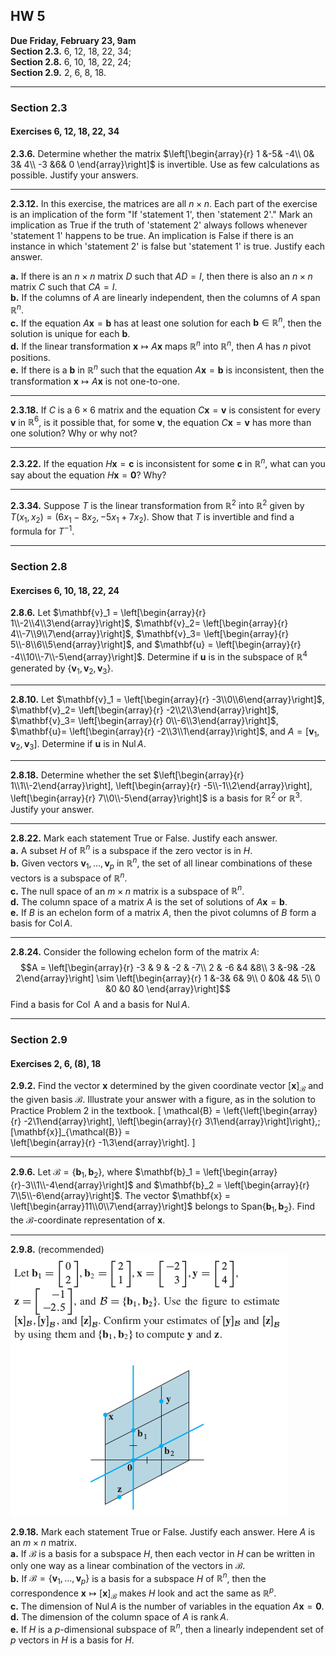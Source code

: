 ## HW 5

**Due Friday, February 23, 9am**  
**Section 2.3.** 6, 12, 18, 22, 34;   
**Section 2.8.** 6, 10, 18, 22, 24;  
**Section 2.9.** 2, 6, 8, 18. 

---

### Section 2.3
#### Exercises 6, 12, 18, 22, 34


**2.3.6.**
Determine whether the matrix 
$\left[\begin{array}{r}
1 &-5& -4\\
0& 3& 4\\
-3 &6& 0
\end{array}\right]$
is invertible. 
Use as few calculations as possible. Justify your answers.

---------

**2.3.12.**
In this exercise, the matrices are all $n\times n$. Each part of
the exercise is an implication of the form "If 'statement 1',
then 'statement 2'." Mark an implication as True if the truth of
'statement 2' always follows whenever 'statement 1' happens
to be true. An implication is False if there is an instance in
which 'statement 2' is false but 'statement 1' is true. Justify each
answer.

**a.** If there is an 
$n\times n$ matrix $D$ such that $AD = I$, then there
is also an $n\times n$ matrix $C$ such that $CA= I$.     
**b.** If the columns of $A$ are linearly independent, then the
columns of $A$ span $\mathbb{R}^n$.    
**c.** If the equation $A \mathbf{x} = \mathbf{b}$ has at least 
one solution for each $\mathbf{b} \in \mathbb{R}^n$,
then the solution is unique for each $\mathbf{b}$.   
**d.** lf the linear transformation 
$\mathbf{x}\mapsto A \mathbf{x}$ maps $\mathbb{R}^n$ into
$\mathbb{R}^n$, then $A$ has $n$ pivot positions.   
**e.** If there is a $\mathbf{b}$ in $\mathbb{R}^n$ such that the 
equation $A \mathbf{x} = \mathbf{b}$ is
inconsistent, then the transformation 
$\mathbf{x}\mapsto A \mathbf{x}$ is not one-to-one.

-------

**2.3.18.**
If $C$ is a $6\times 6$ matrix and the equation $C\mathbf{x} =\mathbf{v}$ 
is consistent for every $\mathbf{v}$ in $\mathbb{R}^6$, is it possible that, 
for some $\mathbf{v}$, the equation $C \mathbf{x} =\mathbf{v}$
has more than one solution? Why or why not?


--------

**2.3.22.** 
If the equation $H \mathbf{x} =\mathbf{c}$ is inconsistent for some 
$\mathbf{c}$ in $\mathbb{R}^n$, what
can you say about the equation $H \mathbf{x}= \mathbf{0}$? Why?

--------

**2.3.34.**
Suppose $T$ is the linear transformation from $\mathbb{R}^2$ into
$\mathbb{R}^2$ given by $T(x_1, x_2) = (6x_1 - 8x_2, -5x_1+7x_2)$. 
Show that $T$ is invertible and find a formula for $T^{-1}$.

--------

### Section 2.8
#### Exercises 6, 10, 18, 22, 24

**2.8.6.** 
Let $\mathbf{v}_1 = 
\left[\begin{array}{r} 1\\-2\\4\\3\end{array}\right]$,
$\mathbf{v}_2=
\left[\begin{array}{r} 4\\-7\\9\\7\end{array}\right]$,
$\mathbf{v}_3=
\left[\begin{array}{r} 5\\-8\\6\\5\end{array}\right]$,
and
$\mathbf{u} = 
\left[\begin{array}{r} -4\\10\\-7\\-5\end{array}\right]$.
Determine if $\mathbf{u}$ is in the subspace of $\mathbb{R}^4$
generated by $\{\mathbf{v}_1,\mathbf{v}_2,\mathbf{v}_3\}$.

-----------

**2.8.10.**
Let $\mathbf{v}_1 = 
\left[\begin{array}{r} -3\\0\\6\end{array}\right]$,
$\mathbf{v}_2=
\left[\begin{array}{r} -2\\2\\3\end{array}\right]$,
$\mathbf{v}_3=
\left[\begin{array}{r} 0\\-6\\3\end{array}\right]$,
$\mathbf{u}=
\left[\begin{array}{r} -2\\3\\1\end{array}\right]$,
and $A = [\mathbf{v}_1,\mathbf{v}_2,\mathbf{v}_3]$.
Determine if $\mathbf{u}$ is
in $\operatorname{Nul} A$.

-------

**2.8.18.** 
Determine whether the set 
$\left[\begin{array}{r} 1\\1\\-2\end{array}\right],
\left[\begin{array}{r} -5\\-1\\2\end{array}\right],
\left[\begin{array}{r} 7\\0\\-5\end{array}\right]$
is a basis for $\mathbb{R}^2$ or $\mathbb{R}^3$.
Justify your answer.

-------

**2.8.22.** Mark each statement True or False. Justify
each answer.  
**a.** A subset $H$ of $\mathbb{R}^n$ is a subspace if the zero vector is in $H$.   
**b.** Given vectors $\mathbf{v}_1, \dots, \mathbf{v}_p$ in $\mathbb{R}^n$, 
the set of all linear combinations of these vectors is a subspace of $\mathbb{R}^n$.   
**c.** The null space of an $m\times n$ matrix is a subspace of $\mathbb{R}^n$.   
**d.** The column space of a matrix $A$ is the set of solutions of 
  $A\mathbf{x} = \mathbf{b}$.  
**e.** If $B$ is an echelon form of a matrix $A$, then the pivot
columns of $B$ form a basis for $\operatorname{Col} A$.

------

**2.8.24.**
Consider the following echelon form of the matrix $A$: 
$$A = \left[\begin{array}{r} 
-3 & 9 & -2 & -7\\
2 & -6 &4 &8\\
3 &-9& -2& 2\end{array}\right] 
\sim 
\left[\begin{array}{r} 
1 &-3& 6& 9\\
0 &0& 4& 5\\
0 &0 &0 &0
\end{array}\right]$$
Find a basis for $\operatorname{Col}$ A and a basis for $\operatorname{Nul} A$.

-------


### Section 2.9
#### Exercises 2, 6, (8), 18

**2.9.2.**
Find the vector $\mathbf{x}$ determined by the given
coordinate vector 
$[\mathbf{x}]_{\mathcal{B}}$ 
and the given basis $\mathcal{B}$. Illustrate your answer with a figure, 
as in the solution to Practice Problem 2 in the textbook.
\[
\mathcal{B} = \left\{\left[\begin{array}{r} -2\\1\end{array}\right],
\left[\begin{array}{r} 3\\1\end{array}\right]\right\},\;
[\mathbf{x}]_{\mathcal{B}} =  
\left[\begin{array}{r} -1\\3\end{array}\right].
\]

----

**2.9.6.**
Let $\mathcal{B} = \{\mathbf{b}_1, \mathbf{b}_2\}$, where
$\mathbf{b}_1 = \left[\begin{array}{r}-3\\1\\-4\end{array}\right]$ and
$\mathbf{b}_2 = \left[\begin{array}{r} 7\\5\\-6\end{array}\right]$.
The vector $\mathbf{x} = \left[\begin{array}11\\0\\7\end{array}\right]$
belongs to $\mathrm{Span}\{\mathbf{b}_1, \mathbf{b}_2\}$.
Find the $\mathcal{B}$-coordinate representation of $\mathbf{x}$.

-----

**2.9.8.** (recommended)  
![2-9-8](./2-9-8.png)

**2.9.18.** Mark each statement True or False. Justify
each answer. Here $A$ is an $m\times n$ matrix.  
**a.** If $\mathcal{B}$ is a basis for a subspace $H$, 
then each vector in $H$ can be written in only one way as a 
linear combination of the vectors in $\mathcal{B}$.  
**b.** If $\mathcal{B} =\{\mathbf{v}_1, \dots, \mathbf{v}_p\}$ 
is a basis for a subspace $H$ of $\mathbb{R}^n$, 
then the correspondence $\mathbf{x} \mapsto [\mathbf{x}]_{\mathcal{B}}$ 
makes $H$ look and act the same as $\mathbb{R}^p$.  
**c.** The dimension of $\operatorname{Nul} A$ is the number of 
variables in the equation $A \mathbf{x} = \mathbf{0}$.  
**d.** The dimension of the column space of $A$ is $\operatorname{rank} A$.  
**e.** If $H$ is a $p$-dimensional subspace of $\mathbb{R}^n$, then a linearly
independent set of $p$ vectors in $H$ is a basis for $H$.
